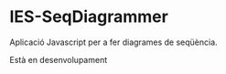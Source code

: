 # IES-SeqDiagrammer
Aplicació Javascript per a fer diagrames de seqüència.

Està en desenvolupament
